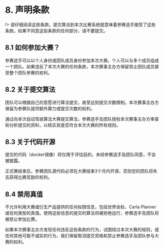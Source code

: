 
# 8. 声明条款

!> 请仔细阅读这些条款。提交算法到本次比赛系统就意味着参赛选手接受了这些条款。如果不同意这些条款的任何部分，请不要提交。

## 8.1 如何参加大赛？

参赛选手可以以个人身份或团队成员身份参加本次大赛。个人可以与多个成员组成一个团队。如果违反了本次大赛的任何条款，本次赛事主办方保留禁止团队成员甚至整个团队参赛的权利。

## 8.2 关于提交算法

团队可以根据自己的意愿进行算法提交，直至达到提交次数限制。本次赛事主办方保留为参赛队提供额外算力或提交次数的权利。

通过向本次自动驾驶算法大赛提交算法，参赛选手及团队授权本次赛事主办方审查和分析提交的资料，以核实其是否符合本次大赛的所有规则。

## 8.3 关于代码开源

提交的代码（docker镜像）将仅用于评估目的，未经参赛选手及团队同意，不会被披露。

正式赛结束后，参赛团队源代码必须在大赛结束3个月内开源，否则您的团队将失去获得比赛奖励的权利。

## 8.4 禁用真值

不允许利用大赛或衍生产品提供的任何权限信息，包括世界坐标、Carla Planner或任何类型的真值。使用这些信息的提交的算法将被拒绝运行，参赛选手及团队将被禁止参加比赛。

如果本次赛事主办方发现任何违反这些条款的行为，试图绕过本次大赛的规则，或任何其他可能不诚实的行为，我们保留取消提交资格和禁止参赛选手及团队参与大赛的权利。